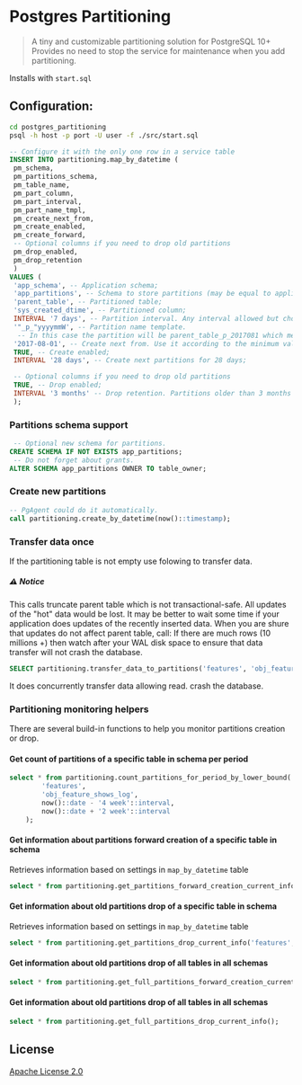 # Postgres Partitioning

> A tiny and customizable partitioning solution for PostgreSQL 10+
Provides no need to stop the service for maintenance when you add partitioning.

Installs with `start.sql`

## Configuration:
```bash
cd postgres_partitioning
psql -h host -p port -U user -f ./src/start.sql
```

```sql
-- Configure it with the only one row in a service table
INSERT INTO partitioning.map_by_datetime (
 pm_schema,
 pm_partitions_schema,
 pm_table_name,
 pm_part_column,
 pm_part_interval,
 pm_part_name_tmpl,
 pm_create_next_from,
 pm_create_enabled,
 pm_create_forward,
 -- Optional columns if you need to drop old partitions
 pm_drop_enabled,
 pm_drop_retention
 )
VALUES (
 'app_schema', -- Application schema;
 'app_partitions', -- Schema to store partitions (may be equal to application schema);
 'parent_table', -- Partitioned table;
 'sys_created_dtime', -- Partitioned column;
 INTERVAL '7 days', -- Partition interval. Any interval allowed but choose partitione name template according to this;
 '"_p_"yyyymmW', -- Partition name template.
  -- In this case the partition will be parent_table_p_2017081 which means the first week of aug 2017;
 '2017-08-01', -- Create next from. Use it according to the minimum value of partitioned column in your parent table;
 TRUE, -- Create enabled;
 INTERVAL '28 days', -- Create next partitions for 28 days;

 -- Optional columns if you need to drop old partitions
 TRUE, -- Drop enabled;
 INTERVAL '3 months' -- Drop retention. Partitions older than 3 months would be dropped;
 );

```

### Partitions schema support
```sql
 -- Optional new schema for partitions.
CREATE SCHEMA IF NOT EXISTS app_partitions;
 -- Do not forget about grants.
ALTER SCHEMA app_partitions OWNER TO table_owner;
```

### Create new partitions
```sql
-- PgAgent could do it automatically.
call partitioning.create_by_datetime(now()::timestamp);
```

### Transfer data once
If the partitioning table is not empty use folowing to transfer data.
##### ⚠️ Notice
This calls truncate parent table which is not transactional-safe. All updates of the "hot" data would be lost.
It may be better to wait some time if your application does updates of the recently inserted data.
When you are shure that updates do not affect parent table, call:
If there are much rows (10 millions +) then watch after your WAL disk space to ensure that data transfer will not crash the database.
```sql
SELECT partitioning.transfer_data_to_partitions('features', 'obj_feature_shows_log');
```
It does concurrently transfer data allowing read.
 crash the database.

### Partitioning monitoring helpers
There are several build-in functions to help you monitor partitions creation or drop.

#### Get count of partitions of a specific table in schema per period 
```sql
select * from partitioning.count_partitions_for_period_by_lower_bound(
        'features',
        'obj_feature_shows_log',
        now()::date - '4 week'::interval,
        now()::date + '2 week'::interval
    );
```

#### Get information about partitions forward creation of a specific table in schema
Retrieves information based on settings in ```map_by_datetime``` table
```sql
select * from partitioning.get_partitions_forward_creation_current_info('features', 'obj_feature_shows_log');
```

#### Get information about old partitions drop of a specific table in schema
Retrieves information based on settings in ```map_by_datetime``` table
```sql
select * from partitioning.get_partitions_drop_current_info('features', 'obj_feature_shows_log');
```

#### Get information about old partitions drop of all tables in all schemas
```sql
select * from partitioning.get_full_partitions_forward_creation_current_info();
```

#### Get information about old partitions drop of all tables in all schemas
```sql
select * from partitioning.get_full_partitions_drop_current_info();
```

## License
[Apache License 2.0](./LICENSE)
